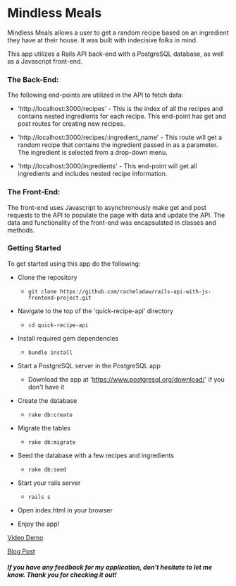 # Mindless Meals

Mindless Meals allows a user to get a random recipe based on an ingredient they have at their house. It was built with indecisive folks in mind.

This app utilizes a Rails API back-end with a PostgreSQL database, as well as a Javascript front-end.

### The Back-End:

The following end-points are utilized in the API to fetch data:

- 'http://localhost:3000/recipes' - This is the index of all the recipes and contains nested ingredients for each recipe. This end-point has get and post routes for creating new recipes.

- 'http://localhost:3000/recipes/:ingredient_name' - This route will get a random recipe that contains the ingredient passed in as a parameter. The ingredient is selected from a drop-down menu.

- 'http://localhost:3000/ingredients' - This end-point will get all ingredients and includes nested recipe information.

### The Front-End:

The front-end uses Javascript to asynchronously make get and post requests to the API to populate the page with data and update the API. The data and functionality of the front-end was encapsulated in classes and methods.

### Getting Started

To get started using this app do the following:

- Clone the repository
  - ```git clone https://github.com/racheladaw/rails-api-with-js-frontend-project.git```

- Navigate to the top of the 'quick-recipe-api' directory
  - ```cd quick-recipe-api```
- Install required gem dependencies
  - ```bundle install```
- Start a PostgreSQL server in the PostgreSQL app
  - Download the app at 'https://www.postgresql.org/download/' if you don't have it
- Create the database
  - ```rake db:create```
- Migrate the tables
  - ```rake db:migrate```
- Seed the database with a few recipes and ingredients
  - ```rake db:seed```
- Start your rails server
  - ```rails s```
- Open index.html in your browser

- Enjoy the app!

[Video Demo](https://youtu.be/NM_70nKM6OE)

[Blog Post](https://dev.to/racheladaw/mindless-meals-a-javascript-and-rails-api-app-50fl)

##### If you have any feedback for my application, don't hesitate to let me know. Thank you for checking it out!
